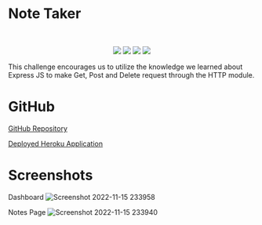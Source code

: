 # Note Taker

</br>
  <p align="center">
    <img src="https://img.shields.io/github/languages/count/Gareth0201/note-taker?style=for-the-badge"  />
    <img src="https://img.shields.io/github/languages/top/Gareth0201/note-taker?style=for-the-badge"  />
    <img src="https://img.shields.io/github/repo-size/Gareth0201/note-taker?style=for-the-badge"  />   
    <!-- <img src="https://img.shields.io/tokei/lines/github/Gareth0201/note-taker?style=for-the-badge"  /> -->
    <img src="https://img.shields.io/github/last-commit/Gareth0201/note-taker?style=for-the-badge" />  
        
  </p>

This challenge encourages us to utilize the knowledge we learned about Express JS to make Get, Post and Delete request through the HTTP module.

# GitHub

[GitHub Repository](https://github.com/Gareth-Kwan/note-taker)

[Deployed Heroku Application](https://gareth-note-taker.herokuapp.com/)

# Screenshots

Dashboard
![Screenshot 2022-11-15 233958](https://user-images.githubusercontent.com/108771904/202085578-0492cd84-7c02-4eed-b76e-1b22c7ff8f30.jpg)

Notes Page
![Screenshot 2022-11-15 233940](https://user-images.githubusercontent.com/108771904/202085607-88dcec9c-7da8-4ee0-bdbc-7b4beda3c3c2.jpg)
